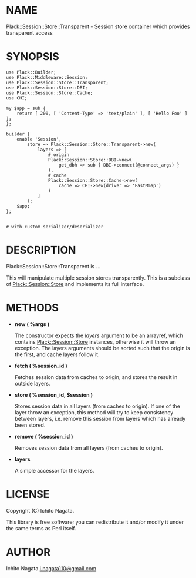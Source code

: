 # NAME

Plack::Session::Store::Transparent - Session store container which provides transparent access

# SYNOPSIS

	use Plack::Builder;
	use Plack::Middleware::Session;
	use Plack::Session::Store::Transparent;
	use Plack::Session::Store::DBI;
	use Plack::Session::Store::Cache;
	use CHI;

	my $app = sub {
		return [ 200, [ 'Content-Type' => 'text/plain' ], [ 'Hello Foo' ] ];
	};
	
	builder {
		enable 'Session',
			store => Plack::Session::Store::Transparent->new(
				layers => [
					# origin
					Plack::Session::Store::DBI->new(
						get_dbh => sub { DBI->connect(@connect_args) }
					),
					# cache
					Plack::Session::Store::Cache->new(
						cache => CHI->new(driver => 'FastMmap')
					)
				]
			);
		$app;
	};
	
	
	# with custom serializer/deserializer
	

# DESCRIPTION

Plack::Session::Store::Transparent is ...

This will manipulate multiple session stores transparently.
This is a subclass of [Plack::Session::Store](https://metacpan.org/pod/Plack::Session::Store) and implements its full interface.

# METHODS

- __new ( %args )__

    The constructor expects the _layers_ argument to be an arrayref,
    which contains [Plack::Session::Store](https://metacpan.org/pod/Plack::Session::Store) instances, otherwise it will throw an exception.
    The layers arguments should be sorted such that the origin is the first, and cache layers follow it.

- __fetch ( %session\_id )__

    Fetches session data from caches to origin, and stores the result in outside layers.

- __store ( %session\_id, $session )__

    Stores session data in all layers (from caches to origin). If one of the layer throw an exception, this method will try to keep consistency between layers, i.e. remove this session from layers which has already been stored.

- __remove ( %session\_id )__

    Removes session data from all layers (from caches to origin).

- __layers__

    A simple accessor for the layers.

# LICENSE

Copyright (C) Ichito Nagata.

This library is free software; you can redistribute it and/or modify
it under the same terms as Perl itself.

# AUTHOR

Ichito Nagata <i.nagata110@gmail.com>
